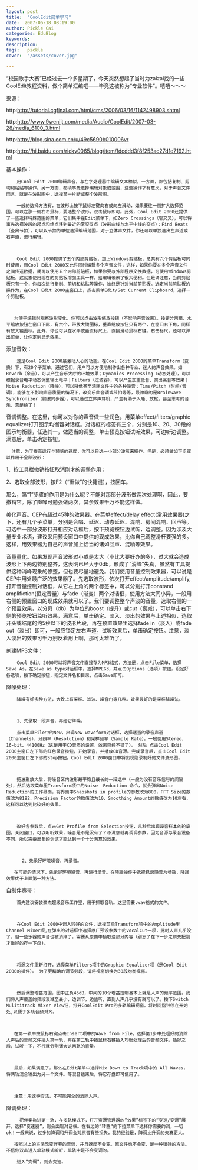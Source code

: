 ```yaml
---
layout: post  
title:  "CoolEdit简单学习"
date:  2007-06-18 08:19:00
author: Pickle Cai  
categories: EduBlog  
keywords: 
description:   
tags:	pickle   
cover:  "/assets/cover.jpg"  

---
```


“校园歌手大赛”已经过去一个多星期了，今天突然想起了当时为zaizai找的一些CoolEdit教程资料，做个简单汇编吧——毕竟这被称为“专业软件”。嘻嘻～～～

来源：

http:http://tutorial.cgfinal.com/html/cms/2006/03/16/1142498903.shtml

http:http://www.9wenjjt.com/media/Audio/CoolEdit/2007-03-28/media_6100_3.html

http:http://blog.sina.com.cn/u/49c5690b010006vr

http:http://hi.baidu.com/ricky0065/blog/item/fdcddd3f8f253ac27d1e7192.html

 



基本操作：

        用Cool Edit 2000编辑声音，与在字处理器中编辑文本相似，一方面，都包括复制、剪切和粘贴等操作。另一方面，都须事先选择编辑对象或范围，这些操作才有意义，对于声音文件而言，就是在波形图中，选择某一片断或整个波形图。

        一般的选择方法有，在波形上按下鼠标左键向右或向左滑动，如果要往一侧扩大选择范围，可以在那一侧右击鼠标，要选整个波形，双击鼠标即可。此外，Cool Edit 2000还提供了一些选择特殊范围的菜单，它们集中在Edit菜单下，如Zero Crossings（零交叉），可以将事先选择波段的起点和终点移到最近的零交叉点（波形曲线与水平中线的交点）；Find Beats（查出节拍），可以以节拍为单位选择编辑范围。对于立体声文件，你还可以单独选出左声道或右声道，进行编辑。



        Cool Edit 2000提供了五个内部剪贴板，加上Windows剪贴板，总共有六个剪贴板可同时使用，而Cool Edit 2000又允许同时编辑多个声音文件，这样，如果你要在多个声音文件之间传送数据，就可以使用五个内部剪贴板，如果你要与外部程序交换数据，可使用Windows剪贴板，这就象使用现在的剪贴板增强工具一样，给编辑带来了很大便利。但是请注意，当前剪贴板只有一个，你每次进行复制、剪切和粘贴等操作，始终是针对当前剪贴板。选定当前剪贴板的操作为，在Cool Edit 2000主窗口上，点击菜单Edit/Set Current Clipboard，选择一个剪贴板。



       为便于编辑时观察波形变化，你可以点击波形缩放按钮（不影响声音效果）。按钮分两组，水平缩放按钮在窗口下部，有六个，带放大镜图标，垂直缩放按钮只有两个，在窗口右下角，同样有放大镜图标。此外，你也可以在水平或垂直标尺上，直接滑动鼠标右键。右击标尺，还可以弹出菜单，让你定制显示效果。





添加音效：

        这是Cool Edit 2000最激动人心的功能。在Cool Edit 2000的菜单Transform（变换）下，有20个子菜单，通过它们，用户可以方便地制作出各种专业、迷人的声音效果。如Reverb（余音），可以产生音乐大厅的环境效果；Dynamics Processing（动态处理），可以根据录音电平动态调整输出电平；Filters（过滤器），可以产生加重低音、突出高音等效果；Noise Reduction（降噪），可以降低甚至清除文件中的各种噪音；Time/Pitch（时间/音调），能够在不影响声音质量的情况下，改变乐曲音调或节拍等等，最神奇的是Brainwave Synchronizer（脑波同步器），可以通过立体声耳机，产生有助于入睡、放松，甚至思考的音乐，真是绝了！ 

 

音调调整。在这里，你可以对你的声音做一些润色。用菜单effect/filters/graphic equalizer打开图示均衡器对话框。对话框的标签有三个，分别是10、20、30段的图示均衡器，任选其一，做适当的调整，单击预览按钮试听效果，可边听边调整。满意后，单击确定按钮。



      注意，为了提高运行与预览的速度，你可以只选一小部分波形来操作。但是，必须做如下步骤以作用于全部波形：

1、按工具栏撤销按钮取消刚才的调整作用；

2、选取全部波形，按F2（“重做”的快捷键），按回车。

那么，第“1”步骤的作用是为什么呢？不能对那部分波形做两次处理啊，因此，要撤销它。除了降噪可勉强做两次，其余效果千万不能这样做。



美化声音。CEP有超过45种的效果器。在菜单effect/delay effect(常用效果器)之下，还有几个子菜单，分别是合唱、延迟、动态延迟、混响、房间混响、回声等。可选中一部分波形打开相应对话框后，按下预览按钮边试听，边调整。因为涉及大量专业术语，建议采用预设窗口中提供的现成效果，比你自己调整滑杆要强的多。这样，用效果器为自己的声音加上恰当的诸如回声、混响等效果。 



音量量化。如果发现声音波形过小或是太大（小比大要好办的多），过大就会造成波形上下两边特别整齐，这表明已经大于0db，形成了“消峰”失真，虽然有工具提供这种消峰现象的修整，但也要尽量地避免。我们使用音量控制效果器，可以说是CEP中用处最广泛的效果器了。先选取波形，依次打开effect/amplitude/amplify,打开音量控制对话框，从它左上角的两个标签中，可以分别打开constand amplifiction(恒定音量）与fade（渐变）两个对话框，使用方法大同小异，一般用右侧的预置窗口的现成效果就可以了。我们要调整整个声波的音量，选取右侧的一个预置效果，以分贝（db）为单位的boost（提升）或cut（衰减），可以单击右下侧的预览按钮监听效果，满意后，单击确定。淡入、淡出的效果与上述相似，选取开头或结尾的约5秒以下的波形片段，再在预置效果里选择fade in（淡入）或fade out（淡出）即可，一般应锁定左右声道。试听效果后，单击确定按钮。注意，淡入淡出的效果可千万别反着用上啊，那可太难听了。





创建MP3文件：

        Cool Edit 2000可以将声音文件直接存为MP3格式，方法是，点击File菜单，选择Save As，在Save as type对话框中，选择MPEG3，并点击Options（选项）按钮，设定好各选项，按下确定按钮，指定文件名和目录，点击Save即可。 





降噪处理：

        降噪有好多种方法，大致上有采样、滤波、噪音门等几种。效果最好的是采样降噪法。



        1、先录取一段声音，再给它降噪。 

        点击菜单File中的New，出现New waveform对话框，选择适当的录音声道（Channels）、分辨率（Resolution）和采样频率（Sample Rate）。一般使用Stereo、16-bit、44100Hz（这是用于CD音质的设置，效果已经不错了）。 然后 点击Cool Edit 2000主窗口左下部的红色录音按钮，开始录音，并播放CD音源。完成录音后，点击Cool Edit 2000主窗口左下部的Stop按钮。Cool Edit 2000窗口中将出现刚录制好的文件波形图。



        把波形放大后，将噪音区内波形最平稳且最长的一段选中（一般为没有音乐信号的间隔处），然后选取菜单里Transform项中的Noise  Reduction 命令，就会弹出Noise Reduction的工作界面，将界面中Snapshots in profile的参数改为800，FFT Size的数值改为8192，Precision Factor的数值改为10，Smoothing Amount的数值改为10左右，这样可以达到比较好的效果。



        改好各参数后，点击Get Profile from Selection按钮，几秒后出现噪音样本的轮廓图。关闭窗口，可以听听效果，噪音是不是没有了？不满意就再调调参数，因为音源与录音设备不同，所以需要反复的调试才能达到一个十分满意的效果。

 

          2、先录好环境噪音，再录音。

       在可能的情况下，先录好环境噪音，再进行录音。在降躁操作中选择已录噪音为参数，降躁效果优于上面第一种方法。





自制伴奏带：

        首先建议安装豪杰超级音乐工作室，用于抓取音轨。这里需要.wav格式的文件。



        在Cool Edit 2000中调入转好的文件，选择菜单Transform项中的Amplitude里Channel Mixer项,在弹出的对话框中选择原厂预设参数中的VocalCut一项，此时人声几乎没了，但一些乐器的声音也被消掉了。需要从原曲中抽取这部分内容（别忘了在下一步之前先把刚才做好的存一下盘)。



        将源文件重新打开，选择菜单Filters项中的Graphic Equalizer项（是Cool Edit 2000的插件）。 为了更精确的调节频段，请将视窗切换为30段均衡视窗。



        然后调整增益范围，图中正负45dB，中间的10个增益控制基本上就是人声的频率范围。我们将人声覆盖的频段衰减至最小，边调节，边监听，直到人声几乎没有就可以了。按下Switch Mulititrack Mixer View钮，打开CoolEdit Pro的多轨编辑视窗。将时间指针停在开始处,以便于多轨音频对齐。



       在第一轨中按鼠标右键点击Insert项中的Wave from File，选择第1步中处理好的消除人声后的音频文件插入第一轨，再在第二轨中按鼠标右键插入均衡处理后的音频文件。插好之后，试听一下，不行就分别调大这两轨的音量。



       最后，如果满意了，那么在Edit菜单中选择Mix Down to Track项中的 All Waves，将两轨混合输出为另一个文件。等混音结束后，将它存盘即可使用了。



       注意：用这种方法，不可能完全的消除人声。





降调处理：

         把伴奏拖进第一轨，在多轨模式下，打开资源管理器的“效果”标签下的“变速/变调”展开，选择“变速器”，则会出现对话框。在右边的“转置“的下拉菜单下选择你需要的调，一切ok！一般来说，过多的降调和升调会对原音有些损失，我的经验是，降调比升调的失真更大。

       按照以上的方法改变伴奏的音调，并且速度不会变。原文件也不会变，是一种很好的方法。不信你双击进入单轨模式听听，单轨中是不会变调的。

        进入“变调”，则会变速。

 



		    
